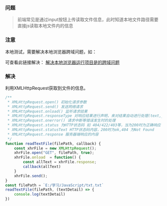 ### 问题 

> 前端常见是通过input按钮上传读取文件信息，此时知道本地文件路径需要直接js读取本地文件内的信息

### 注意 

本地测试，需要解决本地浏览器跨域问题，如： 

可查看此链接解决：
[解决本地浏览器运行项目是的跨域问题](https://blog.csdn.net/weixin_38545763/article/details/103800676)


### 解决 

利用XMLHttpRequest获取到文件的信息。

```javascript
/**
 * XMLHttpRequest.open() 初始化请求参数
 * XMLHttpRequest.send() 发送网络请求
 * XMLHttpRequest.onload() 监听请求结果
 * XMLHttpRequest.responseType 对响应结果进行声明，来对结果自动进行处理(text,json,blob,document)
 * XMLHttpRequest.onerror() 请求中断等错误发生时的处理
 * XMLHttpRequest.status 为HTTP状态码 如 404/422/403等，当为200时为正确响应
 * XMLHttpRequest.statusText HTTP状态码内容，200时为ok,404 为Not Found
 * XMLHttpRequest.response 服务器端响应的内容
 */
function readTextFile(filePath, callback) {
    const xhrFile = new XMLHttpRequest();
    xhrFile.open("GET", filePath, true);
    xhrFile.onload  = function() {
        const allText = xhrFile.response;
        callback(allText)
    }
    xhrFile.send();
}
const filePath = `E:/学习/JavaScript/txt.txt`
readTextFile(filePath, (textDetail) => {
    console.log(textDetail)
})
```
